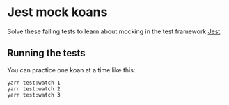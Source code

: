 # Jest mock koans

Solve these failing tests to learn about mocking in the test framework [Jest](https://facebook.github.io/jest/).

## Running the tests

You can practice one koan at a time like this:

```
yarn test:watch 1
yarn test:watch 2
yarn test:watch 3
```
